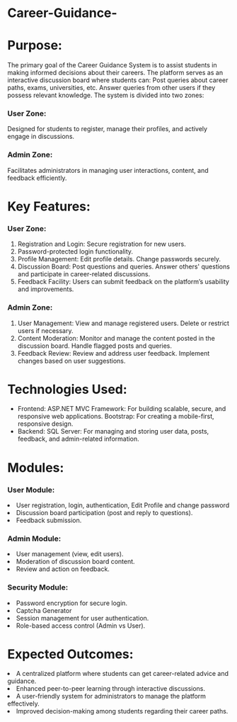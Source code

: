 # Career-Guidance-
<h1> Purpose:</h1>
The primary goal of the Career Guidance System is to assist students in making informed decisions about their careers. The platform serves as an interactive discussion board where students can:
Post queries about career paths, exams, universities, etc.
Answer queries from other users if they possess relevant knowledge.
The system is divided into two zones:

<h3>User Zone:</h3> 
Designed for students to register, manage their profiles, and actively engage in discussions.
<h3>Admin Zone: </h3>
Facilitates administrators in managing user interactions, content, and feedback efficiently.

<h1>Key Features:</h1>
<h3>User Zone:</h3>
<ol>
<li> Registration and Login:
Secure registration for new users.</li>
<li>Password-protected login functionality.</li>
<li>Profile Management:
Edit profile details.
Change passwords securely.</li>
<li>Discussion Board:
Post questions and queries.
Answer others' questions and participate in career-related discussions.</li>
<li>Feedback Facility:
Users can submit feedback on the platform’s usability and improvements.</li>
</ol>
<h3>Admin Zone:</h3>
<ol>
<li>User Management:
View and manage registered users.
Delete or restrict users if necessary.</li>
<li>Content Moderation:
Monitor and manage the content posted in the discussion board.
Handle flagged posts and queries.</li>
<li>Feedback Review:
Review and address user feedback.
Implement changes based on user suggestions.</li>
</ol>
<h1>Technologies Used:</h1>
<ul><li>Frontend:
ASP.NET MVC Framework: For building scalable, secure, and responsive web applications.
Bootstrap: For creating a mobile-first, responsive design.</li>
<li>Backend:
SQL Server: For managing and storing user data, posts, feedback, and admin-related information.</li>
</ul>
<h1>Modules:</h1>
<h3>User Module:</h3>
<ls>
<li>User registration, login, authentication, Edit Profile and change password</li>
<li>Discussion board participation (post and reply to questions).</li>
<li>Feedback submission.</li></ls>

<h3>Admin Module:</h3>
<ls>
<li>User management (view, edit users).</li>
<li>Moderation of discussion board content.</li>
<li>Review and action on feedback.</li></ls>

<h3>Security Module:</h3>
<ls>
<li>Password encryption for secure login.</li>
<li>Captcha Generator</li>
<li>Session management for user authentication.</li>
<li>Role-based access control (Admin vs User).</li></ls>

<h1>Expected Outcomes:</h1>
<ls>
<li>A centralized platform where students can get career-related advice and guidance.</li>
<li>Enhanced peer-to-peer learning through interactive discussions.</li>
<li>A user-friendly system for administrators to manage the platform effectively.</li>
<li>Improved decision-making among students regarding their career paths.</li>
</ls>
